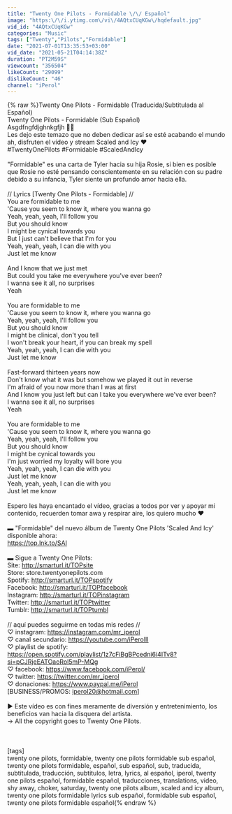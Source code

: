 ```yaml
---
title: "Twenty One Pilots - Formidable \/\/ Español"
image: "https:\/\/i.ytimg.com\/vi\/4AQtxCUqKGw\/hqdefault.jpg"
vid_id: "4AQtxCUqKGw"
categories: "Music"
tags: ["Twenty","Pilots","Formidable"]
date: "2021-07-01T13:35:53+03:00"
vid_date: "2021-05-21T04:14:38Z"
duration: "PT2M59S"
viewcount: "356504"
likeCount: "29099"
dislikeCount: "46"
channel: "iPerol"
---
```

{% raw %}Twenty One Pilots - Formidable (Traducida/Subtitulada al Español)<br />Twenty One Pilots - Formidable (Sub Español)<br />Asgdfngfdjghnkgfjh 💛🍐<br />Les dejo este temazo que no deben dedicar así se esté acabando el mundo ah, disfruten el vídeo y stream Scaled and Icy  ♥<br />#TwentyOnePilots​ #Formidable #ScaledAndIcy<br /><br />&quot;Formidable&quot; es una carta de Tyler hacia su hija Rosie, si bien es posible que Rosie no esté pensando conscientemente en su relación con su padre debido a su infancia, Tyler siente un profundo amor hacia ella.<br /><br />// Lyrics [Twenty One Pilots - Formidable] //<br />You are formidable to me<br />'Cause you seem to know it, where you wanna go<br />Yeah, yeah, yeah, I'll follow you<br />But you should know<br />I might be cynical towards you<br />But I just can't believe that I'm for you<br />Yeah, yeah, yeah, I can die with you<br />Just let me know<br /><br />And I know that we just met<br />But could you take me everywhere you've ever been?<br />I wanna see it all, no surprises<br />Yeah<br /><br />You are formidable to me<br />'Cause you seem to know it, where you wanna go<br />Yeah, yeah, yeah, I'll follow you<br />But you should know<br />I might be clinical, don't you tell<br />I won't break your heart, if you can break my spell<br />Yeah, yeah, yeah, I can die with you<br />Just let me know<br /><br />Fast-forward thirteen years now<br />Don't know what it was but somehow we played it out in reverse<br />I'm afraid of you now more than I was at first<br />And I know you just left but can I take you everywhere we've ever been?<br />I wanna see it all, no surprises<br />Yeah<br /><br />You are formidable to me<br />'Cause you seem to know it, where you wanna go<br />Yeah, yeah, yeah, I'll follow you<br />But you should know<br />I might be cynical towards you<br />I'm just worried my loyalty will bore you<br />Yeah, yeah, yeah, I can die with you<br />Just let me know<br />Yeah, yeah, yeah, I can die with you<br />Just let me know<br /><br />Espero les haya encantado el vídeo, gracias a todos por ver y apoyar mi contenido, recuerden tomar awa y respirar aire, los quiero mucho ♥<br /><br />▬ &quot;Formidable&quot; del nuevo álbum de Twenty One Pilots 'Scaled And Icy' disponible ahora:<br /><a rel="nofollow" target="blank" href="https://top.lnk.to/SAI">https://top.lnk.to/SAI</a><br /><br />▬ Sigue a Twenty One Pilots:<br />Site: <a rel="nofollow" target="blank" href="http://smarturl.it/TOPsite">http://smarturl.it/TOPsite</a><br />Store: store.twentyonepilots.com<br />Spotify: <a rel="nofollow" target="blank" href="http://smarturl.it/TOPspotify">http://smarturl.it/TOPspotify</a><br />Facebook: <a rel="nofollow" target="blank" href="http://smarturl.it/TOPfacebook">http://smarturl.it/TOPfacebook</a><br />Instagram: <a rel="nofollow" target="blank" href="http://smarturl.it/TOPinstagram">http://smarturl.it/TOPinstagram</a><br />Twitter: <a rel="nofollow" target="blank" href="http://smarturl.it/TOPtwitter">http://smarturl.it/TOPtwitter</a><br />Tumblr: <a rel="nofollow" target="blank" href="http://smarturl.it/TOPtumbl">http://smarturl.it/TOPtumbl</a><br /><br />// aquí puedes seguirme en todas mis redes //<br />♡ instagram: <a rel="nofollow" target="blank" href="https://instagram.com/mr_iperol">https://instagram.com/mr_iperol</a><br />♡ canal secundario: <a rel="nofollow" target="blank" href="https://youtube.com/iPerolII">https://youtube.com/iPerolII</a><br />♡ playlist de spotify: <a rel="nofollow" target="blank" href="https://open.spotify.com/playlist/1z7cFiBgBPcedni6i4ITv8?si=pCJRjeEATOaoRol5mP-MQg">https://open.spotify.com/playlist/1z7cFiBgBPcedni6i4ITv8?si=pCJRjeEATOaoRol5mP-MQg</a><br />♡ facebook: <a rel="nofollow" target="blank" href="https://www.facebook.com/iPerol/">https://www.facebook.com/iPerol/</a><br />♡ twitter: <a rel="nofollow" target="blank" href="https://twitter.com/mr_iperol">https://twitter.com/mr_iperol</a><br />♡ donaciones: <a rel="nofollow" target="blank" href="https://www.paypal.me/iPerol">https://www.paypal.me/iPerol</a><br />[BUSINESS/PROMOS: iperol20@hotmail.com]<br /><br />► Este vídeo es con fines meramente de diversión y entretenimiento, los beneficios van hacia la disquera del artista.<br />→ All the copyright goes to Twenty One Pilots.<br /><br /><br /><br />[tags]<br />twenty one pilots, formidable, twenty one pilots formidable sub español, twenty one pilots formidable, español, sub español, sub, traducida, subtitulada, traducción, subtitulos, letra, lyrics, al español, iperol, twenty one pilots español, formidable español, traducciones, translations, video, shy away, choker, saturday, twenty one pilots album, scaled and icy album, twenty one pilots formidable lyrics sub español, formidable sub español, twenty one pilots formidable español{% endraw %}
